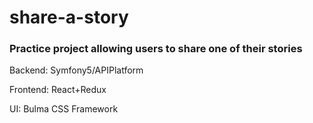 # share-a-story
### Practice project allowing users to share one of their stories

Backend: Symfony5/APIPlatform 

Frontend: React+Redux

UI: Bulma CSS Framework
